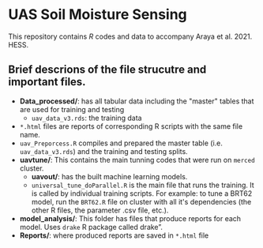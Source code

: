 # UAS Soil Moisture Sensing

This repository contains *R* codes and data to accompany Araya et al. 2021. HESS.

## Brief descrions of the file strucutre and important files. 

- **Data_processed/**: has all tabular data including the "master" tables that are used for training and testing
  - `uav_data_v3.rds`: the training data
- `*.html` files are reports of corresponding R scripts with the same file name.
- `uav_Preporcess.R`  compiles and prepared the master table (i.e. `uav_data_v3.rds`) and the training and testing splits.
- **uavtune/**: This contains the main tunning codes that were run on `merced` cluster.
  - **uavout/**: has the built machine learning models.
  - `universal_tune_doParallel.R` is the main file that runs the training. It is called  by individual training scripts. For example: to tune a BRT62 model, run the `BRT62.R` file on cluster with all it's dependencies (the other R files, the parameter .csv file, etc.).
- **model_analysis/**: This folder has files that produce reports for each model. Uses `drake` R package called drake”.
- **Reports/**: where produced reports are saved in `*.html` file
